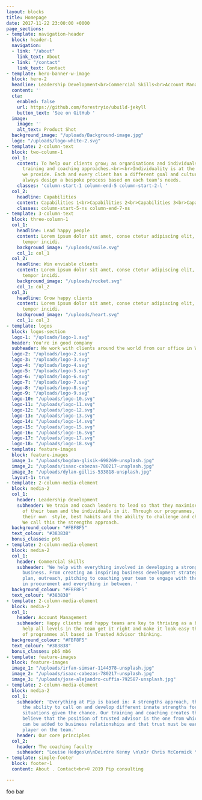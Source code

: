 ```yaml
---
layout: blocks
title: Homepage
date: 2017-11-22 23:00:00 +0000
page_sections:
- template: navigation-header
  block: header-1
  navigation:
  - link: "/about"
    link_text: About
  - link: "/contact"
    link_text: Contact
- template: hero-banner-w-image
  block: hero-2
  headline: Leadership Development<br>Commercial Skills<br>Account Management
  content: ''
  cta:
    enabled: false
    url: https://github.com/forestryio/ubuild-jekyll
    button_text: 'See on GitHub '
  image:
    image: ''
    alt_text: Product Shot
  background_image: "/uploads/Background-image.jpg"
  logo: "/uploads/logo-white-2.svg"
- template: 2-column-text
  block: two-column-1
  col_1:
    content: To help our clients grow; as organisations and individuals we use both
      training and coaching approaches.<br><br>Individuality is at the heart of everything
      we provide. Each and every client has a different goal and culture and we will
      always design a bespoke process based on each team's needs.
    classes: 'column-start-1 column-end-5 column-start-2-l '
  col_2:
    headline: Capabilities
    content: Capabilities 1<br>Capabilities 2<br>Capabilities 3<br>Capabilities 4
    classes: column-start-5-ns column-end-7-ns
- template: 3-column-text
  block: three-column-1
  col_1:
    headline: Lead happy people
    content: Lorem ipsum dolor sit amet, conse ctetur adipiscing elit, sed do eiusmod
      tempor incidi.
    background_image: "/uploads/smile.svg"
    col_1: col_1
  col_2:
    headline: Win enviable clients
    content: Lorem ipsum dolor sit amet, conse ctetur adipiscing elit, sed do eiusmod
      tempor incidi.
    background_image: "/uploads/rocket.svg"
    col_1: col_2
  col_3:
    headline: Grow happy clients
    content: Lorem ipsum dolor sit amet, conse ctetur adipiscing elit, sed do eiusmod
      tempor incidi.
    background_image: "/uploads/heart.svg"
    col_1: col_3
- template: logos
  block: logos-section
  logo-1: "/uploads/logo-1.svg"
  header: You're in good company
  subheader: We work with clients around the world from our office in Wiltshire, England
  logo-2: "/uploads/logo-2.svg"
  logo-3: "/uploads/logo-3.svg"
  logo-4: "/uploads/logo-4.svg"
  logo-5: "/uploads/logo-5.svg"
  logo-6: "/uploads/logo-6.svg"
  logo-7: "/uploads/logo-7.svg"
  logo-8: "/uploads/logo-8.svg"
  logo-9: "/uploads/logo-9.svg"
  logo-10: "/uploads/logo-10.svg"
  logo-11: "/uploads/logo-11.svg"
  logo-12: "/uploads/logo-12.svg"
  logo-13: "/uploads/logo-13.svg"
  logo-14: "/uploads/logo-14.svg"
  logo-15: "/uploads/logo-15.svg"
  logo-16: "/uploads/logo-16.svg"
  logo-17: "/uploads/logo-17.svg"
  logo-18: "/uploads/logo-18.svg"
- template: feature-images
  block: feature-images
  image_1: "/uploads/bogdan-glisik-698269-unsplash.jpg"
  image_2: "/uploads/isaac-cabezas-780217-unsplash.jpg"
  image_3: "/uploads/dylan-gillis-533818-unsplash.jpg"
  layout-1: true
- template: 2-column-media-element
  block: media-2
  col_1:
    header: Leadership development
    subheader: We train and coach leaders to lead so that they maximise the success
      of their team and the individuals in it. Through our programmes, leaders uncover
      their own  style, best habits and the ability to challenge and change positively.
      We call this the strengths approach.
  background_colour: "#FBF8F5"
  text_colour: "#383838"
  bonus_classes: pt6
- template: 2-column-media-element
  block: media-2
  col_1:
    header: Commercial Skills
    subheader: 'We help with everything involved in developing a strong commercial
      business. From creating an inspiring business development strategy and practical
      plan, outreach, pitching to coaching your team to engage with the scary guys
      in procurement and everything in between. '
  background_colour: "#FBF8F5"
  text_colour: "#383838"
- template: 2-column-media-element
  block: media-2
  col_1:
    header: Account Management
    subheader: Happy clients and happy teams are key to thriving as a business.  We
      help all levels in the team get it right and make it look easy though a raft
      of programmes all based in Trusted Advisor thinking.
  background_colour: "#FBF8F5"
  text_colour: "#383838"
  bonus_classes: pb5 mb6
- template: feature-images
  block: feature-images
  image_1: "/uploads/irfan-simsar-1144378-unsplash.jpg"
  image_2: "/uploads/isaac-cabezas-780217-unsplash.jpg"
  image_3: "/uploads/jose-alejandro-cuffia-792587-unsplash.jpg"
- template: 2-column-media-element
  block: media-2
  col_1:
    subheader: 'Everything at Pip is based in: A strengths approach, that people have
      the ability to call on and develop different innate strengths for different
      situations given the chance. Our training and coaching creates that opportunity.  We
      believe that the position of trusted advisor is the one from which most value
      can be added to business relationships and that trust must be earned by each
      player on the team.'
    header: Our core principles
  col_2:
    header: The coaching faculty
    subheader: "Louise Hedges\n\nDeirdre Kenny \n\nDr Chris McCormick \n\nGlenda Marchant"
- template: simple-footer
  block: footer-1
  content: About . Contact<br>© 2019 Pip consulting

---
```

foo bar
